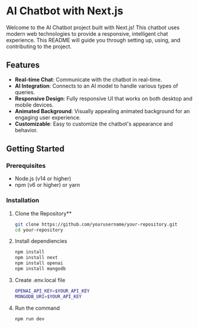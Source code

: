 # AI Chatbot with Next.js

Welcome to the AI Chatbot project built with Next.js! This chatbot uses modern web technologies to provide a responsive, intelligent chat experience. This README will guide you through setting up, using, and contributing to the project.

## Features

- **Real-time Chat**: Communicate with the chatbot in real-time.
- **AI Integration**: Connects to an AI model to handle various types of queries.
- **Responsive Design**: Fully responsive UI that works on both desktop and mobile devices.
- **Animated Background**: Visually appealing animated background for an engaging user experience.
- **Customizable**: Easy to customize the chatbot's appearance and behavior.

## Getting Started

### Prerequisites

- Node.js (v14 or higher)
- npm (v6 or higher) or yarn

### Installation

1. Clone the Repository**

   ```bash
   git clone https://github.com/yourusername/your-repository.git
   cd your-repository
   
2. Install dependiencies

   ```bash
   npm install
   npm install next
   npm install openai
   npm install mangodb

3. Create .env.local file

   ```bash
   OPENAI_API_KEY=$YOUR_API_KEY
   MONGODB_URI=$YOUR_API_KEY

4. Run the command

   ```bash
   npm run dev
